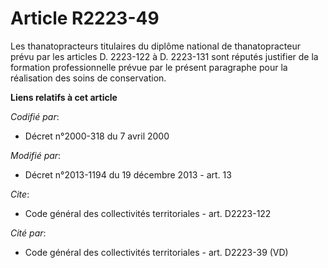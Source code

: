 # Article R2223-49

Les thanatopracteurs titulaires du diplôme national de thanatopracteur prévu par les articles D. 2223-122 à    D. 2223-131
sont réputés justifier de la formation professionnelle prévue par le présent paragraphe pour la réalisation des soins de
conservation.

**Liens relatifs à cet article**

_Codifié par_:

  - Décret n°2000-318 du 7 avril 2000

_Modifié par_:

  - Décret n°2013-1194 du 19 décembre 2013 - art. 13

_Cite_:

  - Code général des collectivités territoriales - art. D2223-122

_Cité par_:

  - Code général des collectivités territoriales - art. D2223-39 (VD)
